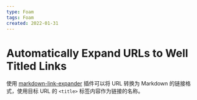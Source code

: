 ```yaml
---
type: Foam
tags: Foam
created: 2022-01-31
---
```


# Automatically Expand URLs to Well Titled Links

使用 [markdown-link-expander](https://marketplace.visualstudio.com/items?itemName=skn0tt.markdown-link-expander) 插件可以将 URL 转换为 Markdown 的链接格式，使用目标 URL 的 `<title>` 标签内容作为链接的名称。
